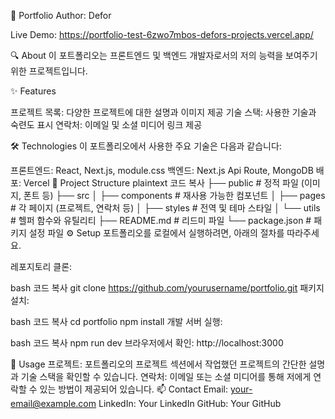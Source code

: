 📁 Portfolio
Author: Defor

Live Demo: https://portfolio-test-6zwo7mbos-defors-projects.vercel.app/

🔍 About
이 포트폴리오는 프론트엔드 및 백엔드 개발자로서의 저의 능력을 보여주기 위한 프로젝트입니다. 

✨ Features

프로젝트 목록: 다양한 프로젝트에 대한 설명과 이미지 제공
기술 스택: 사용한 기술과 숙련도 표시
연락처: 이메일 및 소셜 미디어 링크 제공

🛠️ Technologies
이 포트폴리오에서 사용한 주요 기술은 다음과 같습니다:

프론트엔드: React, Next.js, module.css
백엔드: Next.js Api Route, MongoDB 
배포: Vercel
📂 Project Structure
plaintext
코드 복사
├── public          # 정적 파일 (이미지, 폰트 등)
├── src
│   ├── components  # 재사용 가능한 컴포넌트
│   ├── pages       # 각 페이지 (프로젝트, 연락처 등)
│   ├── styles      # 전역 및 테마 스타일
│   └── utils       # 헬퍼 함수와 유틸리티
├── README.md       # 리드미 파일
└── package.json    # 패키지 설정 파일
⚙️ Setup
포트폴리오를 로컬에서 실행하려면, 아래의 절차를 따라주세요.

레포지토리 클론:

bash
코드 복사
git clone https://github.com/yourusername/portfolio.git
패키지 설치:

bash
코드 복사
cd portfolio
npm install
개발 서버 실행:

bash
코드 복사
npm run dev
브라우저에서 확인: http://localhost:3000

🚀 Usage
프로젝트: 포트폴리오의 프로젝트 섹션에서 작업했던 프로젝트의 간단한 설명과 기술 스택을 확인할 수 있습니다.
연락처: 이메일 또는 소셜 미디어를 통해 저에게 연락할 수 있는 방법이 제공되어 있습니다.
📫 Contact
Email: your-email@example.com
LinkedIn: Your LinkedIn
GitHub: Your GitHub
